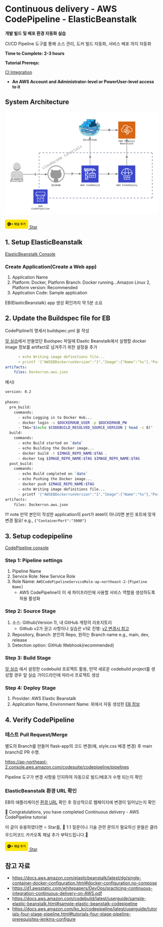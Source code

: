 # Continuous delivery - AWS CodePipeline - ElasticBeanstalk

**개발 빌드 및 배포 환경 자동화 실습**

CI/CD Pipeline 도구를 통해 소스 관리, 도커 빌드 자동화, 서비스 배포 까지 자동화

**Time to Complete: 2-3 hours**

**Tutorial Prereqs:**

[CI Integration](./github-aws-codebuild-dockerhub.md)

* **An AWS Account and Administrator-level or PowerUser-level access to it**

## System Architecture
![Architecture](./assets/continuous-delivery-codepipeline.png)

<div>
<a id="channel-add-button" target="_blank" href="http://pf.kakao.com/_nxoaTs">
  <img src="../../../assets/channel_add_small.png" alt="kakao channel add button"/>
</a>
<a class="github-button" href="https://github.com/cloudacode/tutorials" data-icon="octicon-star" data-size="large" data-show-count="true" aria-label="Star cloudacode/tutorials on GitHub">Star</a>
</div>

## 1. Setup ElasticBeanstalk

[ElasticBeanstalk Console](https://ap-northeast-2.console.aws.amazon.com/elasticbeanstalk/home?region=ap-northeast-2#/welcome)

### Create Application(Create a Web app)

1. Application Name
2. Platform: Docker, Platform Branch: Docker running...Amazon Linux 2, Platform version: Recommended
3. Application Code: Sample application

EB(ElasticBeanstalk) app 생성 확인까지 약 5분 소요

## 2. Update the Buildspec file for EB

CodePipline의 명세서 buildspec.yml 을 작성

[앞 실습](./github-aws-codebuild-dockerhub.md)에서 만들었던 Buidspec 파일에 Elastic Beanstalk에서 실행할 docker image 정보를 artifact로 넘겨주기 위한 설정을 추가

```yaml
      - echo Writing image definitions file...
      - printf '{"AWSEBDockerrunVersion":"1","Image":{"Name":"%s"},"Ports":[{"ContainerPort":"5000"}]}' $IMAGE_REPO_NAME:$TAG > Dockerrun.aws.json
artifacts:
    files: Dockerrun.aws.json
```

예시)
```bash
version: 0.2

phases:
  pre_build:
    commands:
      - echo Logging in to Docker Hub...
      - docker login -u $DOCKERHUB_USER -p $DOCKERHUB_PW
      - TAG="$(echo $CODEBUILD_RESOLVED_SOURCE_VERSION | head -c 8)"
  build:
    commands:
      - echo Build started on `date`
      - echo Building the Docker image...
      - docker build -t $IMAGE_REPO_NAME:$TAG .
      - docker tag $IMAGE_REPO_NAME:$TAG $IMAGE_REPO_NAME:$TAG
  post_build:
    commands:
      - echo Build completed on `date`
      - echo Pushing the Docker image...
      - docker push $IMAGE_REPO_NAME:$TAG
      - echo Writing image definitions file...
      - printf '{"AWSEBDockerrunVersion":"1","Image":{"Name":"%s"},"Ports":[{"ContainerPort":"5000"}]}' $IMAGE_REPO_NAME:$TAG > Dockerrun.aws.json
artifacts:
    files: Dockerrun.aws.json
```

!!! note
      만약 본인이 작성한 application의 port가 `8000`이 아니라면 본인 포트에 맞게 변경 필요!
      e.g., `{"ContainerPort":"3000"}`

## 3. Setup codepipeline

[CodePipeline console](https://ap-northeast-2.console.aws.amazon.com/codesuite/codepipeline/pipelines)

### Step 1: Pipeline settings
1. Pipeline Name
2. Service Role: New Service Role
3. Role Name: `AWSCodePipelineServiceRole-ap-northeast-2-[Pipeline Name]`
   - AWS CodePipeline이 이 새 파이프라인에 사용할 서비스 역할을 생성하도록 허용 활성화

### Step 2: Source Stage
1. 소스: Github(Version 1), 내 GitHub 계정의 리포지토리
   - Github v2가 권고 사항이나 실습은 v1로 진행: [v2 변경시 참고](https://docs.aws.amazon.com/ko_kr/codepipeline/latest/userguide/update-github-action-connections.html)
2. Repository, Branch: 본인의 Repo, 원하는 Branch name e.g., main, dev, release
3. Detection option: GitHub Webhook(recommended)

### Step 3: Build Stage

[앞 실습](./github-aws-codebuild-dockerhub.md)
에서 설정한 codebuild 프로젝트 활용, 만약 새로운 codebuild project를 생성할 경우 앞 실습 가이드라인에 따라서 프로젝트 생성

### Step 4: Deploy Stage
1. Provider: AWS Elastic Beanstalk
2. Application Name, Environment Name: 위에서 자동 생성한 [EB 정보](#create-applicationcreate-a-web-app)

## 4. Verify CodePipeline

### 테스트 Pull Request/Merge

별도의 Branch를 만들어 flask-app의 코드 변경(예, style.css 배경 변경) 후 main branch로 PR 수행.

https://ap-northeast-2.console.aws.amazon.com/codesuite/codepipeline/pipelines

Pipeline 도구가 변경 사항을 인지하여 자동으로 빌드/배포가 수행 되는지 확인

### ElasticBeanstalk 환경 URL 확인

EB의 애플리케이션 [환경 URL](#create-applicationcreate-a-web-app) 확인 후 정상적으로 웹페이지에 변경이 일어났는지 확인

🎉 Congratulations, you have completed Continuous delivery - AWS CodePipeline tutorial

이 글이 유용하였다면 ⭐ Star를, 💬 1:1 질문이나 기술 관련 문의가 필요하신 분들은 클라우드어코드 카카오톡 채널 추가 부탁드립니다.🤗

<div>
<a id="channel-add-button" target="_blank" href="http://pf.kakao.com/_nxoaTs">
  <img src="../../../assets/channel_add_small.png" alt="kakao channel add button"/>
</a>
<a class="github-button" href="https://github.com/cloudacode/tutorials" data-icon="octicon-star" data-size="large" data-show-count="true" aria-label="Star cloudacode/tutorials on GitHub">Star</a>
</div>

<script async defer src="https://buttons.github.io/buttons.js"></script>

## 참고 자료

- https://docs.aws.amazon.com/elasticbeanstalk/latest/dg/single-container-docker-configuration.html#docker-configuration.no-compose
- https://d1.awsstatic.com/whitepapers/DevOps/practicing-continuous-integration-continuous-delivery-on-AWS.pdf
- https://docs.aws.amazon.com/codebuild/latest/userguide/sample-elastic-beanstalk.html#sample-elastic-beanstalk-codepipeline
- https://docs.aws.amazon.com/ko_kr/codepipeline/latest/userguide/tutorials-four-stage-pipeline.html#tutorials-four-stage-pipeline-prerequisites-jenkins-configure
